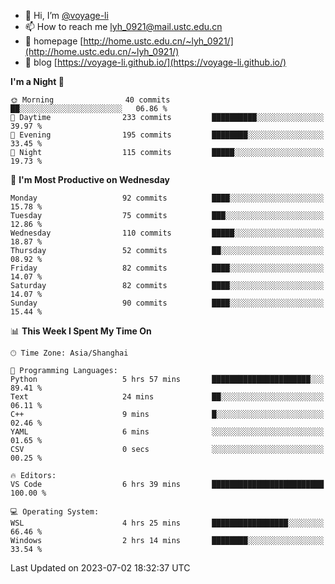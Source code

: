 - 👋 Hi, I’m [@voyage-li](https://github.com/voyage-li/)
- 📫 How to reach me [lyh_0921@mail.ustc.edu.cn](mailto:lyh_0921@mail.ustc.edu.cn)
- 👯 homepage [http://home.ustc.edu.cn/~lyh_0921/](http://home.ustc.edu.cn/~lyh_0921/)
- 🥤 blog [https://voyage-li.github.io/](https://voyage-li.github.io/)

<!--START_SECTION:waka-->
**I'm a Night 🦉** 

```text
🌞 Morning                40 commits          ██░░░░░░░░░░░░░░░░░░░░░░░   06.86 % 
🌆 Daytime                233 commits         ██████████░░░░░░░░░░░░░░░   39.97 % 
🌃 Evening                195 commits         ████████░░░░░░░░░░░░░░░░░   33.45 % 
🌙 Night                  115 commits         █████░░░░░░░░░░░░░░░░░░░░   19.73 % 
```
📅 **I'm Most Productive on Wednesday** 

```text
Monday                   92 commits          ████░░░░░░░░░░░░░░░░░░░░░   15.78 % 
Tuesday                  75 commits          ███░░░░░░░░░░░░░░░░░░░░░░   12.86 % 
Wednesday                110 commits         █████░░░░░░░░░░░░░░░░░░░░   18.87 % 
Thursday                 52 commits          ██░░░░░░░░░░░░░░░░░░░░░░░   08.92 % 
Friday                   82 commits          ████░░░░░░░░░░░░░░░░░░░░░   14.07 % 
Saturday                 82 commits          ████░░░░░░░░░░░░░░░░░░░░░   14.07 % 
Sunday                   90 commits          ████░░░░░░░░░░░░░░░░░░░░░   15.44 % 
```


📊 **This Week I Spent My Time On** 

```text
🕑︎ Time Zone: Asia/Shanghai

💬 Programming Languages: 
Python                   5 hrs 57 mins       ██████████████████████░░░   89.41 % 
Text                     24 mins             ██░░░░░░░░░░░░░░░░░░░░░░░   06.11 % 
C++                      9 mins              █░░░░░░░░░░░░░░░░░░░░░░░░   02.46 % 
YAML                     6 mins              ░░░░░░░░░░░░░░░░░░░░░░░░░   01.65 % 
CSV                      0 secs              ░░░░░░░░░░░░░░░░░░░░░░░░░   00.25 % 

🔥 Editors: 
VS Code                  6 hrs 39 mins       █████████████████████████   100.00 % 

💻 Operating System: 
WSL                      4 hrs 25 mins       █████████████████░░░░░░░░   66.46 % 
Windows                  2 hrs 14 mins       ████████░░░░░░░░░░░░░░░░░   33.54 % 
```


 Last Updated on 2023-07-02 18:32:37 UTC
<!--END_SECTION:waka-->